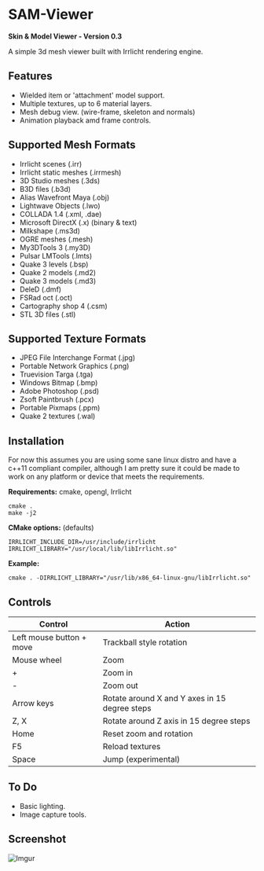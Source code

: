 SAM-Viewer
==========

**Skin & Model Viewer - Version 0.3**

A simple 3d mesh viewer built with Irrlicht rendering engine.

Features
--------

* Wielded item or 'attachment' model support.
* Multiple textures, up to 6 material layers.
* Mesh debug view. (wire-frame, skeleton and normals)
* Animation playback amd frame controls.

Supported Mesh Formats
----------------------

* Irrlicht scenes (.irr)
* Irrlicht static meshes (.irrmesh)
* 3D Studio meshes (.3ds)
* B3D files (.b3d)
* Alias Wavefront Maya (.obj)
* Lightwave Objects (.lwo)
* COLLADA 1.4 (.xml, .dae)
* Microsoft DirectX (.x) (binary & text)
* Milkshape (.ms3d)
* OGRE meshes (.mesh)
* My3DTools 3 (.my3D)
* Pulsar LMTools (.lmts)
* Quake 3 levels (.bsp)
* Quake 2 models (.md2)
* Quake 3 models (.md3)
* DeleD (.dmf)
* FSRad oct (.oct)
* Cartography shop 4 (.csm)
* STL 3D files (.stl)

Supported Texture Formats
-------------------------

* JPEG File Interchange Format (.jpg)
* Portable Network Graphics (.png)
* Truevision Targa (.tga)
* Windows Bitmap (.bmp)
* Adobe Photoshop (.psd)
* Zsoft Paintbrush (.pcx)
* Portable Pixmaps (.ppm)
* Quake 2 textures (.wal)

Installation
------------

For now this assumes you are using some sane linux distro and have
a c++11 compliant compiler, although I am pretty sure it could be
made to work on any platform or device that meets the requirements.

**Requirements:** cmake, opengl, Irrlicht
```
cmake .
make -j2
```

**CMake options:** (defaults)
```
IRRLICHT_INCLUDE_DIR=/usr/include/irrlicht
IRRLICHT_LIBRARY="/usr/local/lib/libIrrlicht.so"
```

**Example:**
```
cmake . -DIRRLICHT_LIBRARY="/usr/lib/x86_64-linux-gnu/libIrrlicht.so"
```

Controls
--------

| Control                       | Action                                                         |
|-------------------------------|----------------------------------------------------------------|
| Left mouse button + move      | Trackball style rotation                                       |
| Mouse wheel                   | Zoom                                                           |
| +                             | Zoom in                                                        |
| -                             | Zoom out                                                       |
| Arrow keys                    | Rotate around X and Y axes in 15 degree steps                  |
| Z, X                          | Rotate around Z axis in 15 degree steps                        |
| Home                          | Reset zoom and rotation                                        |
| F5                            | Reload textures                                                |
| Space                         | Jump (experimental)                                            |

To Do
-----

* Basic lighting.
* Image capture tools.

Screenshot
----------

![Imgur](https://i.imgur.com/xIS7pRj.png)

